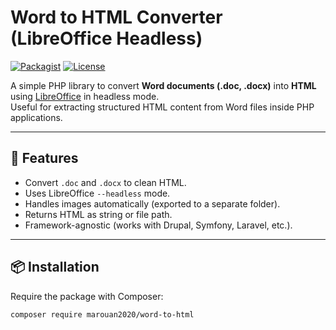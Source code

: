 # Word to HTML Converter (LibreOffice Headless)

[![Packagist](https://img.shields.io/packagist/v/ton-vendor/word-to-html.svg)](https://packagist.org/packages/ton-vendor/word-to-html)
[![License](https://img.shields.io/github/license/ton-vendor/word-to-html.svg)](LICENSE)

A simple PHP library to convert **Word documents (.doc, .docx)** into **HTML** using [LibreOffice](https://www.libreoffice.org/) in headless mode.  
Useful for extracting structured HTML content from Word files inside PHP applications.

---

## 🚀 Features
- Convert `.doc` and `.docx` to clean HTML.
- Uses LibreOffice `--headless` mode.
- Handles images automatically (exported to a separate folder).
- Returns HTML as string or file path.
- Framework-agnostic (works with Drupal, Symfony, Laravel, etc.).

---

## 📦 Installation

Require the package with Composer:

```bash
composer require marouan2020/word-to-html
